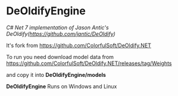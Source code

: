 
# DeOldifyEngine

*C# Net 7 implementation of Jason Antic's DeOldify(https://github.com/jantic/DeOldify)*

It's fork from https://github.com/ColorfulSoft/DeOldify.NET 

To run you need download model data from 
https://github.com/ColorfulSoft/DeOldify.NET/releases/tag/Weights

and copy it into **DeOldifyEngine/models**

**DeOldifyEngine** Runs on Windows and Linux  